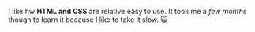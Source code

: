 I like hw **HTML and CSS** are relative easy to use. It took me a *few months* though to learn it because I like to take it slow. 😺
